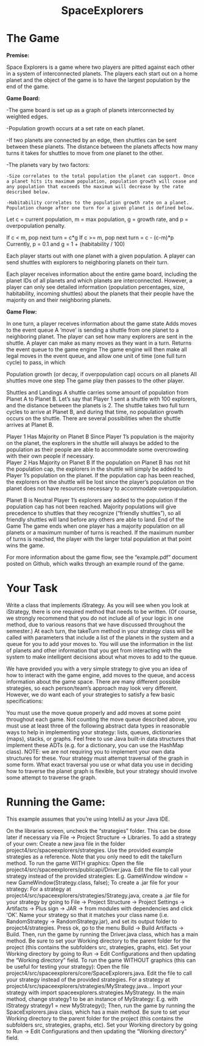#   <center> __SpaceExplorers__ </center>
 

# The Game

**Premise:**

Space Explorers is a game where two players are pitted against each other in a system of interconnected planets. The players each start out on a home planet and the object of the game is to have the largest population by the end of the game.

**Game Board:**

-The game board is set up as a graph of planets interconnected by weighted edges.

-Population growth occurs at a set rate on each planet.

-If two planets are connected by an edge, then shuttles can be sent between these planets. The distance between the planets affects how many turns it takes for shuttles to move from one planet to the other.

-The planets vary by two factors:

    -Size correlates to the total population the planet can support. Once a planet hits its maximum population, population growth will cease and any population that exceeds the maximum will decrease by the rate described below.

    -Habitability correlates to the population growth rate on a planet. Population change after one turn for a given planet is defined below.

Let c = current population, m = max population, g = growth rate, and p = overpopulation penalty.

If c < m, pop next turn = c*g
If c >= m, pop next turn = c - (c-m)*p
Currently, p = 0.1 and g = 1 + (habitability / 100)

Each player starts out with one planet with a given population. A player can send shuttles with explorers to neighboring planets on their turn.

Each player receives information about the entire game board, including the planet IDs of all planets and which planets are interconnected. However, a player can only see detailed information (population percentages, size, habitability, incoming shuttles) about the planets that their people have the majority on and their neighboring planets.

**Game Flow:**  

In one turn, a player receives information about the game state
Adds moves to the event queue
A ‘move’ is sending a shuttle from one planet to a neighboring planet. The player can set how many explorers are sent in the shuttle.
A player can make as many moves as they want in a turn.
Returns the event queue to the game engine
The game engine will then make all legal moves in the event queue, and allow one unit of time (one full turn cycle) to pass, in which

Population growth (or decay, if overpopulation cap) occurs on all planets
All shuttles move one step
The game play then passes to the other player.

Shuttles and Landings
A shuttle carries some amount of population from Planet A to Planet B. Let’s say that Player 1 sent a shuttle with 100 explorers, and the distance between the planets is 2. The shuttle takes two full turn cycles to arrive at Planet B, and during that time, no population growth occurs on the shuttle. There are several possibilities when the shuttle arrives at Planet B.

Player 1 Has Majority on Planet B
Since Player 1’s population is the majority on the planet, the explorers in the shuttle will always be added to the population as their people are able to accommodate some overcrowding with their own people if necessary.  
Player 2 Has Majority on Planet B
If the population on Planet B has not hit the population cap, the explorers in the shuttle will simply be added to Player 1’s population on the planet. If the population cap has been reached, the explorers on the shuttle will be lost since the player’s population on the planet does not have resources necessary to accommodate overpopulation.  

Planet B is Neutral
Player 1’s explorers are added to the population if the population cap has not been reached. Majority populations will give precedence to shuttles that they recognize (“friendly shuttles”), so all friendly shuttles will land before any others are able to land.
End of the Game
The game ends when one player has a majority population on all planets or a maximum number of turns is reached. If the maximum number of turns is reached, the player with the larger total population at that point wins the game.

For more information about the game flow, see the “example.pdf” document posted on Github, which walks through an example round of the game.


# Your Task

Write a class that implements iStrategy. As you will see when you look at iStrategy, there is one required method that needs to be written. (Of course, we strongly recommend that you do not include all of your logic in one method, due to various reasons that we have discussed throughout the semester.) At each turn, the takeTurn method in your strategy class will be called with parameters that include a list of the planets in the system and a queue for you to add your moves to. You will use the information in the list of planets and other information that you get from interacting with the system to make intelligent decisions about what moves to add to the queue.

We have provided you with a very simple strategy to give you an idea of how to interact with the game engine, add moves to the queue, and access information about the game space. There are many different possible strategies, so each person/team’s approach may look very different. However, we do want each of your strategies to satisfy a few basic specifications:

You must use the move queue properly and add moves at some point throughout each game.
Not counting the move queue described above, you must use at least three of the following abstract data types in reasonable ways to help in implementing your strategy: lists, queues, dictionaries (maps), stacks, or graphs. Feel free to use Java built-in data structures that implement these ADTs (e.g. for a dictionary, you can use the HashMap class). NOTE: we are not requiring you to implement your own data structures for these.
Your strategy must attempt traversal of the graph in some form. What exact traversal you use or what data you use in deciding how to traverse the planet graph is flexible, but your strategy should involve some attempt to traverse the graph.

# Running the Game:  
This example assumes that you’re using IntelliJ as your Java IDE.

On the libraries screen, uncheck the “strategies” folder. This can be done later if necessary via File -> Project Structure -> Libraries.
To add a strategy of your own:
Create a new java file in the folder project4/src/spaceexplorers/strategies.
Use the provided example strategies as a reference.
Note that you only need to edit the takeTurn method.
To run the game WITH graphics:
Open the file project4/src/spaceexplorers/publicapi/Driver.java.
Edit the file to call your strategy instead of the provided strategies:
E.g. GameWindow window = new GameWindow(Strategy.class, false);
To create a .jar file for your strategy:
For a strategy at project4/src/spaceexplorers/strategies/Strategy.java, create a .jar file for your strategy by going to File -> Project Structure -> Project Settings -> Artifacts -> Plus sign -> JAR -> from modules with dependencies and click ‘OK’.
Name your strategy so that it matches your class name (i.e. RandomStrategy -> RandomStrategy.jar), and set its output folder to project4/strategies.
Press ok, go to the menu Build -> Build Artifacts -> Build.
Then, run the game by running the Driver.java class, which has a main method. Be sure to set your Working directory to the parent folder for the project (this contains the subfolders src, strategies, graphs, etc). Set your Working directory by going to Run -> Edit Configurations and then updating the “Working directory” field.
To run the game WITHOUT graphics (this can be useful for testing your strategy):
Open the file project4/src/spaceexplorers/core/SpaceExplorers.java.
Edit the file to call your strategy instead of the provided strategies.
For a strategy at project4/src/spaceexplorers/strategies/MyStrategy.java...
Import your strategy with import spaceexplorers.strategies.MyStrategy.
In the main method, change strategy1 to be an instance of MyStrategy:
E.g. with IStrategy strategy1 = new MyStrategy();
Then, run the game by running the SpaceExplorers.java class, which has a main method. Be sure to set your Working directory to the parent folder for the project (this contains the subfolders src, strategies, graphs, etc). Set your Working directory by going to Run -> Edit Configurations and then updating the “Working directory” field.